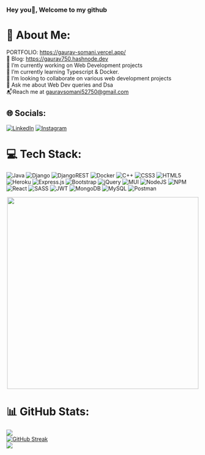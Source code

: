 ### Hey you👋, Welcome to my github

# 💫 About Me:
PORTFOLIO: https://gaurav-somani.vercel.app/ <br>   📝 Blog: https://gaurav750.hashnode.dev <br> 🔭 I’m currently working on Web Development projects<br>🌱 I’m currently learning Typescript & Docker.<br>👯 I’m looking to collaborate on various web development projects<br>💬 Ask me about Web Dev queries and Dsa<br>📬Reach me at gauravsomani52750@gmail.com


## 🌐 Socials:
[![LinkedIn](https://img.shields.io/badge/LinkedIn-%230077B5.svg?logo=linkedin&logoColor=white)](https://linkedin.com/in/gaurav-somani-294233218) 
[![Instagram](https://img.shields.io/badge/Instagram-%23E4405F.svg?logo=Instagram&logoColor=white)](https://instagram.com/its_gaurav_somani) 



# 💻 Tech Stack:
![Java](https://img.shields.io/badge/java-%23ED8B00.svg?style=for-the-badge&logo=java&logoColor=white) ![Django](https://img.shields.io/badge/django-%23092E20.svg?style=for-the-badge&logo=django&logoColor=white) ![DjangoREST](https://img.shields.io/badge/DJANGO-REST-ff1709?style=for-the-badge&logo=django&logoColor=white&color=ff1709&labelColor=gray) ![Docker](https://img.shields.io/badge/docker-%230db7ed.svg?style=for-the-badge&logo=docker&logoColor=white) ![C++](https://img.shields.io/badge/c++-%2300599C.svg?style=for-the-badge&logo=c%2B%2B&logoColor=white) ![CSS3](https://img.shields.io/badge/css3-%231572B6.svg?style=for-the-badge&logo=css3&logoColor=white) ![HTML5](https://img.shields.io/badge/html5-%23E34F26.svg?style=for-the-badge&logo=html5&logoColor=white) ![Heroku](https://img.shields.io/badge/heroku-%23430098.svg?style=for-the-badge&logo=heroku&logoColor=white) ![Express.js](https://img.shields.io/badge/express.js-%23404d59.svg?style=for-the-badge&logo=express&logoColor=%2361DAFB) ![Bootstrap](https://img.shields.io/badge/bootstrap-%23563D7C.svg?style=for-the-badge&logo=bootstrap&logoColor=white) ![jQuery](https://img.shields.io/badge/jquery-%230769AD.svg?style=for-the-badge&logo=jquery&logoColor=white) ![MUI](https://img.shields.io/badge/MUI-%230081CB.svg?style=for-the-badge&logo=material-ui&logoColor=white) ![NodeJS](https://img.shields.io/badge/node.js-6DA55F?style=for-the-badge&logo=node.js&logoColor=white) ![NPM](https://img.shields.io/badge/NPM-%23000000.svg?style=for-the-badge&logo=npm&logoColor=white) ![React](https://img.shields.io/badge/react-%2320232a.svg?style=for-the-badge&logo=react&logoColor=%2361DAFB) ![SASS](https://img.shields.io/badge/SASS-hotpink.svg?style=for-the-badge&logo=SASS&logoColor=white) ![JWT](https://img.shields.io/badge/JWT-black?style=for-the-badge&logo=JSON%20web%20tokens) ![MongoDB](https://img.shields.io/badge/MongoDB-%234ea94b.svg?style=for-the-badge&logo=mongodb&logoColor=white) ![MySQL](https://img.shields.io/badge/mysql-%2300f.svg?style=for-the-badge&logo=mysql&logoColor=white) ![Postman](https://img.shields.io/badge/Postman-FF6C37?style=for-the-badge&logo=postman&logoColor=white) 

<!-- ### 😂 Random Dev Meme -->
<!-- <img src="https://media.giphy.com/media/gcZxPiUFzoHgA/giphy.gif" width="512px"/> -->
<!-- <img src="https://user-images.githubusercontent.com/74038190/213910842-5a320d6b-e48f-4d41-a901-0e6a357e8dae.gif" width="512px" /> -->
<p align = "center">
	<img src = "https://cdn.dribbble.com/users/730703/screenshots/6581243/avento.gif" width = "500">
</p>

# 📊 GitHub Stats:
![](https://github-readme-stats-sigma-five.vercel.app/api?username=gaurav-750&theme=dark&hide_border=false&include_all_commits=false&count_private=false)<br/>
[![GitHub Streak](https://github-readme-streak-stats.herokuapp.com?user=gaurav-750)](https://git.io/streak-stats) <br />
![](https://github-readme-stats-sigma-five.vercel.app/api/top-langs/?username=gaurav-750&theme=dark&hide_border=false&include_all_commits=false&count_private=false&layout=compact)



